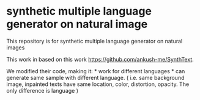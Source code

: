 # synthetic multiple language generator on natural image
This repository is for synthetic multiple language generator on natural images

This work in based on this work https://github.com/ankush-me/SynthText. 

We modified their code, making it:
    * work for different languages
    * can generate same sample with different language. ( i.e. same background image, inpainted texts have same location, color, distortion, opacity. The only difference is language )
